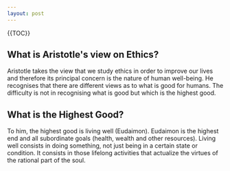 ```yaml
---
layout: post
---
```



{{TOC}}

## What is Aristotle's view on Ethics?

Aristotle takes the view that we study ethics in order to improve our lives and therefore its principal concern is the nature of human well-being. He recognises that there are different views as to what is good for humans. The difficulty is not in recognising what is good but which is the highest good. 

## What is the Highest Good?

To him, the highest good is living well (Eudaimon). Eudaimon is the highest end and all subordinate goals (health, wealth and other resources). Living well consists in doing something, not just being in a certain state or condition. It consists in those lifelong activities that actualize the virtues of the rational part of the soul.


